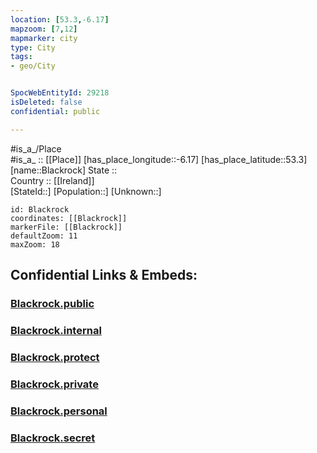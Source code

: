```yaml
---
location: [53.3,-6.17] 
mapzoom: [7,12] 
mapmarker: city 
type: City
tags:
- geo/City


SpocWebEntityId: 29218
isDeleted: false
confidential: public

---
```

#is_a_/Place  
#is_a_ :: [[Place]] 
[has_place_longitude::-6.17] 
[has_place_latitude::53.3] 
[name::Blackrock] 
State ::  
Country :: [[Ireland]]  
[StateId::] 
[Population::] 
[Unknown::] 


```leaflet
id: Blackrock
coordinates: [[Blackrock]] 
markerFile: [[Blackrock]] 
defaultZoom: 11 
maxZoom: 18
```


## Confidential Links & Embeds: 

### [Blackrock.public](/_public/\Earth\Continent\Europe\Europe~North\Ireland\Counties~Ireland\Dún_Laoghaire–Rathdown\CityBlackrock.public.md) 

### [Blackrock.internal](/_internal/\Earth\Continent\Europe\Europe~North\Ireland\Counties~Ireland\Dún_Laoghaire–Rathdown\CityBlackrock.internal.md) 

### [Blackrock.protect](/_protect/\Earth\Continent\Europe\Europe~North\Ireland\Counties~Ireland\Dún_Laoghaire–Rathdown\CityBlackrock.protect.md) 

### [Blackrock.private](/_private/\Earth\Continent\Europe\Europe~North\Ireland\Counties~Ireland\Dún_Laoghaire–Rathdown\CityBlackrock.private.md) 

### [Blackrock.personal](/_personal/\Earth\Continent\Europe\Europe~North\Ireland\Counties~Ireland\Dún_Laoghaire–Rathdown\CityBlackrock.personal.md) 

### [Blackrock.secret](/_secret/\Earth\Continent\Europe\Europe~North\Ireland\Counties~Ireland\Dún_Laoghaire–Rathdown\CityBlackrock.secret.md)


